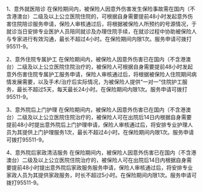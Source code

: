 1、意外就医陪诊 在保险期间内，被保险人因意外伤害发生保险事故需在国内（不含港澳台）二级及以上公立医院住院的，可根据自身需要提前48小时发起意外伤害住院陪诊服务申请，保险人审核通过后，将根据被保险人所预约的号源情况，于就诊当日安排专业医护人员陪同就诊及办理住院手续，在就诊过程中协助被保险人与专家进行有效沟通，最长不超过4小时。在保险期间内限1次。服务申请可拨打95511-9。

2、意外住院专属护工 在保险期间内，被保险人因意外伤害已在国内（不含港澳台）二级及以上公立医院住院治疗的，被保险人可根据自身需要提前48小时发起意外伤害住院专属护工服务申请，保险人审核通过后，将根据被保险人住院期间病情发展需要，以及手术/治疗后实际情况，为被保险人提供“一对一”住院护工服务，最长不超过5天，每天最长24小时。在保险期间内限1次。服务申请可拨打95511-9。

3、意外院后上门护理 在保险期间内，被保险人因意外伤害已在国内（不含港澳台）二级及以上公立医院住院治疗的，被保险人可在出院后14日内根据自身需要提前48小时提出意外院后上门护理申请，保险人审核通过后，将安排专业护理人员为其提供上门护理服务1次，最长不超过4小时。在保险期间内限1次。服务申请可拨打95511-9。

4、意外院后家政清洁服务 在保险期间内，被保险人因意外伤害已在国内（不含港澳台）二级及以上公立医院住院治疗的，被保险人可在出院后14日内根据自身需要提前48小时提出意外院后家政服务服务申请，保险人审核通过后，将安排专业家政人员为其提供家政服务，时长不超过5小时。在保险期间内限1次。服务申请可拨打95511-9。